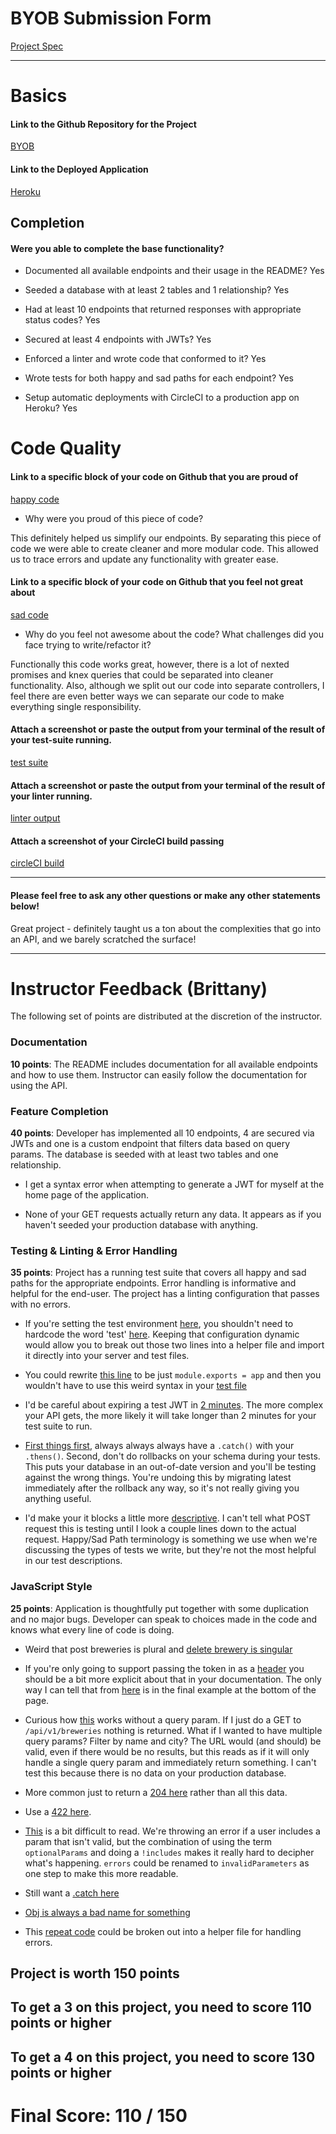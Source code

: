 # BYOB Submission Form

[Project Spec](http://frontend.turing.io/projects/build-your-own-backend.html)

------

# Basics

#### Link to the Github Repository for the Project
[BYOB](https://github.com/buji405/byob)

#### Link to the Deployed Application
[Heroku](https://craft-brewz.herokuapp.com/)


## Completion

#### Were you able to complete the base functionality?

* Documented all available endpoints and their usage in the README?
Yes

* Seeded a database with at least 2 tables and 1 relationship?
Yes

* Had at least 10 endpoints that returned responses with appropriate status codes?
Yes

* Secured at least 4 endpoints with JWTs?
Yes

* Enforced a linter and wrote code that conformed to it?
Yes

* Wrote tests for both happy and sad paths for each endpoint?
Yes

* Setup automatic deployments with CircleCI to a production app on Heroku?
Yes

# Code Quality

#### Link to a specific block of your code on Github that you are proud of
[happy code](https://github.com/buji405/byob/blob/master/src/router.js#L1-L22)

* Why were you proud of this piece of code?

This definitely helped us simplify our endpoints. By separating this piece of code we were able to create cleaner and more modular code. This allowed us to trace errors and update any functionality with greater ease.

#### Link to a specific block of your code on Github that you feel not great about
[sad code](https://github.com/buji405/byob/blob/master/src/controllers/BreweriesController.js#L40-L67)

* Why do you feel not awesome about the code? What challenges did you face trying to write/refactor it?

Functionally this code works great, however, there is a lot of nexted promises and knex queries that could be separated into cleaner functionality. Also, although we split out our code into separate controllers, I feel there are even better ways we can separate our code to make everything single responsibility.

#### Attach a screenshot or paste the output from your terminal of the result of your test-suite running.

[test suite](https://github.com/buji405/byob/blob/master/public/images/test-suite.png)

#### Attach a screenshot or paste the output from your terminal of the result of your linter running.

[linter output](https://github.com/buji405/byob/blob/master/public/images/linter.png)

#### Attach a screenshot of your CircleCI build passing

[circleCI build](https://github.com/buji405/byob/blob/master/public/images/circle-ci-build.png)

-----

#### Please feel free to ask any other questions or make any other statements below!

Great project - definitely taught us a ton about the complexities that go into an API, and we barely scratched the surface!

-----


# Instructor Feedback (Brittany)

The following set of points are distributed at the discretion of the instructor.

### Documentation

**10 points**: The README includes documentation for all available endpoints and how to use them. Instructor can easily follow the documentation for using the API.

### Feature Completion

**40 points**: Developer has implemented all 10 endpoints, 4 are secured via JWTs and one is a custom endpoint that filters data based on query params. The database is seeded with at least two tables and one relationship.

* I get a syntax error when attempting to generate a JWT for myself at the home page of the application.

* None of your GET requests actually return any data. It appears as if you haven't seeded your production database with anything.

### Testing & Linting & Error Handling

**35 points**: Project has a running test suite that covers all happy and sad paths for the appropriate endpoints. Error handling is informative and helpful for the end-user. The project has a linting configuration that passes with no errors.

* If you're setting the test environment [here](https://github.com/buji405/byob/blob/master/package.json#L7), you shouldn't need to hardcode the word 'test' [here](https://github.com/buji405/byob/blob/master/test/routes.spec.js#L3). Keeping that configuration dynamic would allow you to break out those two lines into a helper file and import it directly into your server and test files.

* You could rewrite [this line](https://github.com/buji405/byob/blob/master/src/server.js#L19) to be just `module.exports = app` and then you wouldn't have to use this weird syntax in your [test file](https://github.com/buji405/byob/blob/master/test/routes.spec.js#L7)

* I'd be careful about expiring a test JWT in [2 minutes](https://github.com/buji405/byob/blob/master/test/routes.spec.js#L15). The more complex your API gets, the more likely it will take longer than 2 minutes for your test suite to run.

* [First things first](https://github.com/buji405/byob/blob/master/test/routes.spec.js#L36-L45), always always always have a `.catch()` with your `.thens()`. Second, don't do rollbacks on your schema during your tests. This puts your database in an out-of-date version and you'll be testing against the wrong things. You're undoing this by migrating latest immediately after the rollback any way, so it's not really giving you anything useful.

* I'd make your it blocks a little more [descriptive](https://github.com/buji405/byob/blob/master/test/routes.spec.js#L67). I can't tell what POST request this is testing until I look a couple lines down to the actual request. Happy/Sad Path terminology is something we use when we're discussing the types of tests we write, but they're not the most helpful in our test descriptions.

### JavaScript Style

**25 points**: Application is thoughtfully put together with some duplication and no major bugs. Developer can speak to choices made in the code and knows what every line of code is doing.

* Weird that post breweries is plural and [delete brewery is singular](https://github.com/buji405/byob/blob/master/src/router.js#L18-L19)

* If you're only going to support passing the token in as a [header](https://github.com/buji405/byob/blob/master/src/controllers/AuthController.js#L4) you should be a bit more explicit about that in your documentation. The only way I can tell that from [here](https://github.com/buji405/byob/blob/master/Docs/postnewbrew.md) is in the final example at the bottom of the page.

* Curious how [this](https://github.com/buji405/byob/blob/master/src/controllers/BreweriesController.js#L9-L15) works without a query param. If I just do a GET to `/api/v1/breweries` nothing is returned. What if I wanted to have multiple query params? Filter by name and city? The URL would (and should) be valid, even if there would be no results, but this reads as if it will only handle a single query param and immediately return something. I can't test this because there is no data on your production database.

* More common just to return a [204 here](https://github.com/buji405/byob/blob/master/src/controllers/BreweriesController.js#L54-L57) rather than all this data.

* Use a [422 here](https://github.com/buji405/byob/blob/master/src/controllers/BreweriesController.js#L74-L76).

* [This](https://github.com/buji405/byob/blob/master/src/controllers/BreweriesController.js#L70-L71) is a bit difficult to read. We're throwing an error if a user includes a param that isn't valid, but the combination of using the term `optionalParams` and doing a `!includes` makes it really hard to decipher what's happening. `errors` could be renamed to `invalidParameters` as one step to make this more readable.

* Still want a [.catch here](https://github.com/buji405/byob/blob/master/src/controllers/BrewsController.js#L17-L21)

* [Obj is always a bad name for something](https://github.com/buji405/byob/blob/master/src/controllers/BrewsController.js#L48)

* This [repeat code](https://github.com/buji405/byob/blob/master/src/controllers/BrewsController.js#L66-L73) could be broken out into a helper file for handling errors.


## Project is worth 150 points

## To get a 3 on this project, you need to score 110 points or higher
## To get a 4 on this project, you need to score 130 points or higher

# Final Score: 110 / 150
